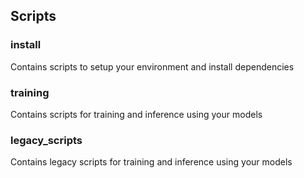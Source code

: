 ## Scripts
### install
Contains scripts to setup your environment and install dependencies

### training
Contains scripts for training and inference using your models

### legacy_scripts
Contains legacy scripts for training and inference using your models
